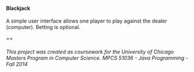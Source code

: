 #### Blackjack

A simple user interface allows one player to play against the dealer (computer).
Betting is optional.

==
###### This project was created as coursework for the University of Chicago Masters Program in Computer Science. MPCS 51036 - Java Programming - Fall 2014
